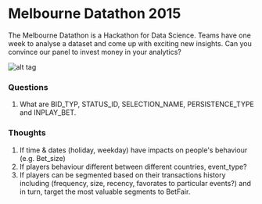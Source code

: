 Melbourne Datathon 2015 
==============================

The Melbourne Datathon is a Hackathon for Data Science.
Teams have one week to analyse a dataset and come up with exciting new insights. Can you convince our panel to invest money in your analytics?

![alt tag](http://m.c.lnkd.licdn.com/mpr/mpr/shrink_200_200/p/8/000/1f2/006/28181a6.jpg)

### Questions
1. What are BID_TYP, STATUS_ID, SELECTION_NAME, PERSISTENCE_TYPE and INPLAY_BET.

### Thoughts
1. If time & dates (holiday, weekday) have impacts on people's behaviour (e.g. Bet_size)
2. If players behaviour different between different countries, event_type?
3. If players can be segmented based on their transactions history including (frequency, size, recency, favorates to particular events?) and in turn, target the most valuable segments to BetFair.